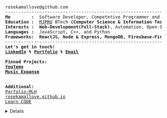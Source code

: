<pre>
rosekamallove@github.com
------------------------------------------------------------------------------
<b>Me        :</b>  Software Developer, Competetive Programmer and a Music Enthusiast
<b>Education :</b>  <a href="http://www.mjpru.ac.in/">MJPRU</a> BTech <b>(Computer Science & Information Technology) (2024)</b>
<b>Interests :</b>  <b>Web-Development(Full-Stack)</b>, Automation, Open-Source Contribution
<b>Languages :</b>  JavaScript, C++, and Python
<b>Frameworks:</b>  <b>ReactJS, Node & Express, MongoDB, Firesbase-Firestore and, Django</b>
------------------------------------------------------------------------------
<b>Let's get in touch!
<a href="https://linkedin.com/in/rose-kamal-love-1146141b0/">LinkedIn</a> ϟ <a href="https://rosekamallove.github.io">Portfolio</a> ϟ <a href="mailto:private.rosekamallove@gmail.com">Email</a></b>

<b>Pinned Projects:</b>
<b><a href="https://youtemy.tech/">YouTemy<a></b>
<b><a href="https://music-expanse.herokuapp.com/">Music Expanse<a></b>
<br>
<b>Additional:</b>
<a href="https://goofy-sammet-fca865.netlify.app/">Porfolio-MLH<a>
<a href="https://rosekamallove.github.io">rosekamallove.github.io<a>
<a href="https://rosekamallove.github.io/Learn_CODE/">Learn_CODE<a>
</pre>

<details closed>

 <p align="center">
  <img src = "https://github-readme-stats.vercel.app/api?username=rosekamallove&show_icons=true&line_height=27&theme=onedark"><br>

<img align="center" src="https://github-readme-streak-stats.herokuapp.com/?user=rosekamallove&count_private=true&theme=onedark" alt="mostlypanda" />

![Rose kamal's github activity graph](https://activity-graph.herokuapp.com/graph?username=rosekamallove&theme=gruvbox)
